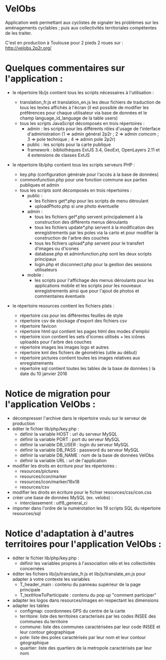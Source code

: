 VelObs
========

Application web permettant aux cyclistes de signaler les problèmes sur les aménagements cyclables ; puis aux collectivités territoriales compétentes de les traiter.

C'est en production à Toulouse pour 2 pieds 2 roues sur : http://velobs.2p2r.org/

# Quelques commentaires sur l'application :

* le répertoire lib/js contient tous les scripts nécessaires à l'utilisation :
    * translation_fr.js et translation_en.js les deux fichiers de traduction de tous les textes affichés à l'écran (il est possible de modifier les préférences pour chaque utilisateur via base de données et le champ language_id_language de la table users)
    * tous les scripts JavaScript décomposés en trois répertoires :
        * admin : les scripts pour les différents rôles d'usage de l'interface d'administration (1 => admin général 2p2r ; 2 => admin comcom ; 3 => pole technique ; 4 => admin pole 2p2r)
        * public : les scripts pour la carte publique
        * framework : bibliothèques ExtJS 3.4, GeoExt, OpenLayers 2.11 et 4 extensions de classes ExtJS

 * le répertoire lib/php contient tous les scripts serveurs PHP :
    * key.php (configuration générale pour l'accès à la base de données)
    * commonfunction.php pour une fonction commune aux parties publiques et admin
    * tous les scripts sont décomposés en trois répertoires :
        * public :
            * les fichiers get*.php pour les scripts de menu déroulant
            * uploadPhoto.php si une photo éventuelle
        * admin :
            * tous les fichiers get*.php servent principalement à la construction des différents menus déroulants
            * tous les fichiers update*.php servent à la modification des enregistrements par les poles via la carto et pour modifier la construction de l'arbre des couches
            * tous les fichiers upload*.php servent pour le transfert d'images ou d'icones
            * database.php et adminfunction.php sont les deux scripts principaux
            * login.php et disconnect.php pour la gestion des sessions utilisateurs
        * mobile :
            * les scripts pour l'affichage des menus déroulants pour les applications mobile et les scripts pour les nouveaux enregistrements ainsi que pour l'ajout de photos et commentaires éventuels

 * le répertoire resources contient les fichiers plats :
    * répertoire css pour les différentes feuilles de style
    * répertoire csv de stockage d'export des fichiers csv
    * répertoire favicon
    * répertoire html qui contient les pages html des modes d'emploi
    * répertoire icon contient les sets d'icones utilisés + les icônes uploadés pour l'arbre des couches
    * répertoire images les images logo et autres
    * répertoire kml des fichiers de géométries (utile au début)
    * répertoire pictures contient toutes les images relatives aux enregistrements
    * répertoire sql contient toutes les tables de la base de données ) la date du 10 janvier 2016
   
#   Notice de migration pour l'application VelObs :

 * décompresser l'archive dans le répertoire voulu sur le serveur de production
 * éditer le fichier lib/php/key.php :
    * définir la variable HOST : url du serveur MySQL
    * définir la variable PORT : port du serveur MySQL
    * définir la variable DB_USER : login du serveur MySQL
    * définir la variable DB_PASS : password du serveur MySQL
    * définir la variable DB_NAME : nom de la base de données VelObs
    * définir la variable URL : url de l'application
 * modifier les droits en écriture pour les répertoires :
    * resources/pictures
    * resources/icon/marker
    * resources/icon/marker/16x18
    * resources/csv
 * modifier les droits en écriture pour le fichier resources/css/icon.css
 * créer une base de données MySQL (ex. velobs) :
    * interclassement : utf8_general_ci
 * importer dans l'ordre de la numérotation les 19 scripts SQL du répertoire resources/sql
 
#   Notice d'adaptation à d'autres territoires pour l'application VelObs :

  * éditer le fichier lib/php/key.php :  
     * définir les variables propres à l'association vélo et les collectivités concernées
  * éditer les fichiers  lib/js/translate_fr.js et lib/js/translate_en.js pour adapter à votre contexte les variables
     * T_header_main : contenu du panneau supérieur de la page principale
     * T_textHowToParticipate : contenu du pop up "comment participer"
  * adapter les logos dans resources/images en respectant les dimensions    
  * adapter les tables
     * configmap: coordonnees GPS du centre de la carte
     * territoire: liste des territoires caracterisés par les codes INSEE des communes du territoire  
     * commune:  liste des communes caractérisées par leur code INSEE et leur contour géographique
     * pole:  liste des poles  caractérisés par leur nom et leur contour géographique
     * quartier: liste des quartiers de la metropole caractérisés par leur nom
